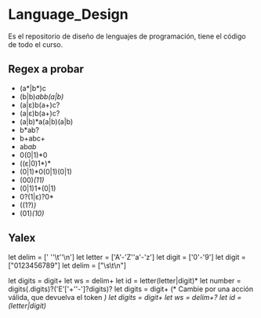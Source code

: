 # Language_Design
Es el repositorio de diseño de lenguajes de programación, tiene el código de todo el curso.

## Regex a probar
- (a*|b*)c
- (b|b)*abb(a|b)*
- (a|ε)b(a+)c?
- (a|ε)b(a+)c?
- (a|b)*a(a|b)(a|b)
- b*ab?
- b+abc+
- ab*ab*
- 0(0|1)*0
- ((ε|0)1*)*
- (0|1)*0(0|1)(0|1)
- (00)*(11)*
- (0|1)1*(0|1)
- 0?(1|ε)?0*
- ((1?)*)*
- (01)*(10)*

## Yalex
let delim = [' ''\t''\n']
let letter = ['A'-'Z''a'-'z']
let digit = ['0'-'9']
let digit = ["0123456789"]
let delim = ["\s\t\n"]

let digits = digit+
let ws = delim+
let id = letter(letter|digit)*
let number = digits(.digits)?('E'['+''-']?digits)?
let digits = digit+ (* Cambie por una acción válida, que devuelva el token *)
let digits = digit+
let ws = delim+?
let id = (letter|digit)*